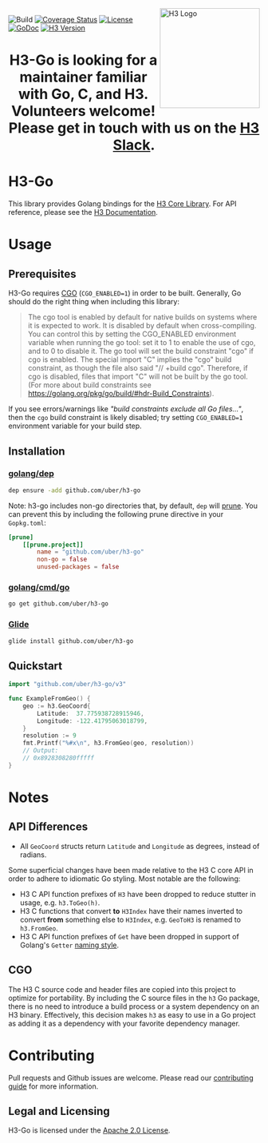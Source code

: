 <img align="right" src="https://uber.github.io/img/h3Logo-color.svg" alt="H3 Logo" width="200">

![Build](https://github.com/uber/h3-go/workflows/Build/badge.svg?branch=master)
[![Coverage Status](https://coveralls.io/repos/github/uber/h3-go/badge.svg)](https://coveralls.io/github/uber/h3-go)
[![License](https://img.shields.io/badge/License-Apache%202.0-blue.svg)](LICENSE)
[![GoDoc](http://img.shields.io/badge/go-doc-blue.svg)](https://godoc.org/github.com/uber/h3-go)
[![H3 Version](https://img.shields.io/badge/h3-v3.7.0-blue.svg)](https://github.com/uber/h3/releases/tag/v3.7.0)

<h1 align="center">H3-Go is looking for a maintainer familiar with Go, C, and H3. Volunteers welcome! Please get in touch with us on the <a href="https://join.slack.com/t/h3-core/shared_invite/zt-g6u5r1hf-W_~uVJmfeiWtMQuBGc1NNg">H3 Slack</a>.</h1>

# H3-Go

This library provides Golang bindings for the
[H3 Core Library](https://github.com/uber/h3). For API reference, please see the
[H3 Documentation](https://uber.github.io/h3/).

# Usage

## Prerequisites

H3-Go requires [CGO](https://golang.org/cmd/cgo/) (`CGO_ENABLED=1`) in order to be built.  Generally, Go should do the right thing when including this library:

> The cgo tool is enabled by default for native builds on systems where it is expected to work. It is disabled by default when cross-compiling. You can control this by setting the CGO_ENABLED environment variable when running the go tool: set it to 1 to enable the use of cgo, and to 0 to disable it. The go tool will set the build constraint "cgo" if cgo is enabled. The special import "C" implies the "cgo" build constraint, as though the file also said "// +build cgo". Therefore, if cgo is disabled, files that import "C" will not be built by the go tool. (For more about build constraints see https://golang.org/pkg/go/build/#hdr-Build_Constraints).

If you see errors/warnings like _"build constraints exclude all Go files..."_, then the `cgo` build constraint is likely disabled; try setting `CGO_ENABLED=1` environment variable for your build step.

## Installation

### [golang/dep](https://github.com/golang/dep)

```bash
dep ensure -add github.com/uber/h3-go
```

Note: h3-go includes non-go directories that, by default, `dep` will
[prune](https://golang.github.io/dep/docs/Gopkg.toml.html#prune).  You can
prevent this by including the following prune directive in your `Gopkg.toml`:

```toml
[prune]
	[[prune.project]]
		name = "github.com/uber/h3-go"
		non-go = false
		unused-packages = false
```

### [golang/cmd/go](https://golang.org/cmd/go/)

```bash
go get github.com/uber/h3-go
```

### [Glide](https://github.com/Masterminds/glide)

```bash
glide install github.com/uber/h3-go
```

## Quickstart

```go
import "github.com/uber/h3-go/v3"

func ExampleFromGeo() {
	geo := h3.GeoCoord{
		Latitude:  37.775938728915946,
		Longitude: -122.41795063018799,
	}
	resolution := 9
	fmt.Printf("%#x\n", h3.FromGeo(geo, resolution))
	// Output:
	// 0x8928308280fffff
}
```

# Notes

## API Differences

* All `GeoCoord` structs return `Latitude` and `Longitude` as degrees, instead
  of radians.

Some superficial changes have been made relative to the H3 C core API in order
to adhere to idiomatic Go styling.  Most notable are the following:

* H3 C API function prefixes of `H3` have been dropped to reduce stutter in
  usage, e.g. `h3.ToGeo(h)`.
* H3 C functions that convert **to** `H3Index` have their names inverted to
  convert **from** something else to `H3Index`, e.g. `GeoToH3` is renamed to
  `h3.FromGeo`.
* H3 C API function prefixes of `Get` have been dropped in support of Golang's
  `Getter` [naming style](https://golang.org/doc/effective_go.html#Getters).

## CGO

The H3 C source code and header files are copied into this project to optimize
for portability.  By including the C source files in the `h3` Go package, there
is no need to introduce a build process or a system dependency on an H3 binary.
Effectively, this decision makes `h3` as easy to use in a Go project as adding
it as a dependency with your favorite dependency manager.

# Contributing

Pull requests and Github issues are welcome.  Please read our [contributing
guide](./CONTRIBUTING.md) for more information.

## Legal and Licensing

H3-Go is licensed under the [Apache 2.0 License](./LICENSE).
